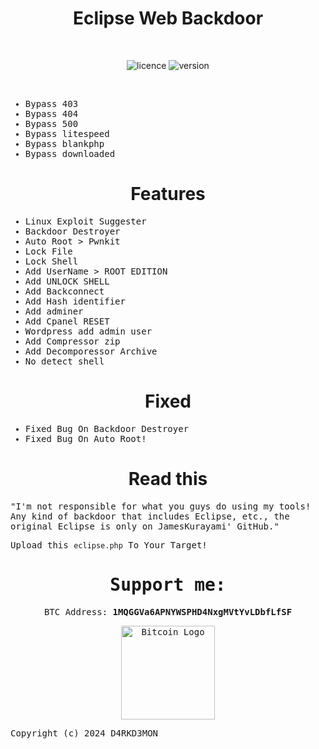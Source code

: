 
<div align="center"><h1>Eclipse Web Backdoor</h1></div>
<br>

<div align="center">
  
![licence](https://img.shields.io/badge/LICENE-GPL2.0-ebcb8b?style=flat-square)
![version](https://img.shields.io/badge/VERSION-1.0.2-a3be8c?style=flat-square)
  
 </div>
<br>

<samp>

* Bypass 403
* Bypass 404
* Bypass 500
* Bypass litespeed
* Bypass blankphp
* Bypass downloaded

</samp>

<div align="center"><h1>Features</h1></div>

<samp>

* Linux Exploit Suggester
* Backdoor Destroyer
* Auto Root > Pwnkit 
* Lock File
* Lock Shell
* Add UserName > ROOT EDITION
* Add UNLOCK SHELL
* Add Backconnect
* Add Hash identifier
* Add adminer
* Add Cpanel RESET
* Wordpress add admin user
* Add Compressor zip
* Add Decomporessor Archive
* No detect shell


</samp>
  
<div align="center"><h1>Fixed</h1></div>

<samp>
  
* Fixed Bug On Backdoor Destroyer
* Fixed Bug On Auto Root!

</samp>

<div align="center"><h1>Read this</h1></div>

<samp>

"I'm not responsible for what you guys do using my tools! Any kind of backdoor that includes Eclipse, etc., the original Eclipse is only on JamesKurayami' GitHub."

Upload this `eclipse.php` To Your Target!

<div align="center">
    <h1>Support me:</h1>
    <p>BTC Address: <strong>1MQGGVa6APNYWSPHD4NxgMVtYvLDbfLfSF</strong></p>
    <a href="bitcoin:1MQGGVa6APNYWSPHD4NxgMVtYvLDbfLfSF">
        <img src="https://upload.wikimedia.org/wikipedia/commons/4/46/Bitcoin.svg" alt="Bitcoin Logo" width="150">
    </a>
</div>

Copyright (c) 2024 D4RKD3MON
</samp>
